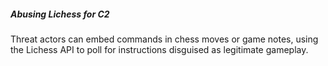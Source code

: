 ##### Abusing Lichess for C2

Threat actors can embed commands in chess moves or game notes, using the Lichess API to poll for instructions disguised as legitimate gameplay.